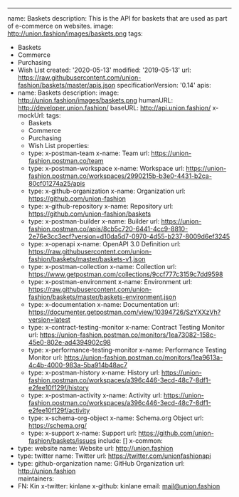 ---
name: Baskets
description: This is the API for baskets that are used as part of e-commerce on websites.
image: http://union.fashion/images/baskets.png
tags:
- Baskets
- Commerce
- Purchasing
- Wish List
created: '2020-05-13'
modified: '2019-05-13'
url: https://raw.githubusercontent.com/union-fashion/baskets/master/apis.json
specificationVersion: '0.14'
apis:
- name: Baskets
  description:
  image: http://union.fashion/images/baskets.png
  humanURL: http://developer.union.fashion/
  baseURL: http://api.union.fashion/
  x-mockUrl:
  tags:
  - Baskets
  - Commerce
  - Purchasing
  - Wish List
  properties:
  - type: x-postman-team
    x-name: Team
    url: https://union-fashion.postman.co/team
  - type: x-postman-workspace
    x-name: Workspace
    url: https://union-fashion.postman.co/workspaces/2990215b-b3e0-4431-b2ca-80cf01274a25/apis
  - type: x-github-organization
    x-name: Organization
    url: https://github.com/union-fashion  
  - type: x-github-repository
    x-name: Repository
    url: https://github.com/union-fashion/baskets
  - type: x-postman-builder
    x-name: Builder
    url: https://union-fashion.postman.co/apis/8cb5c720-6441-4cc9-8810-2e76e3cc3ecf?version=d10da5d7-0970-4d55-b237-8009d6ef3245         
  - type: x-openapi
    x-name: OpenAPI 3.0 Definition
    url: https://raw.githubusercontent.com/union-fashion/baskets/master/baskets-v1.json
  - type: x-postman-collection
    x-name: Collection
    url: https://www.getpostman.com/collections/9ccf777c3159c7dd9598
  - type: x-postman-environment
    x-name: Environment
    url: https://raw.githubusercontent.com/union-fashion/baskets/master/baskets-environment.json   
  - type: x-documentation
    x-name: Documentation
    url: https://documenter.getpostman.com/view/10394726/SzYXXzVh?version=latest    
  - type: x-contract-testing-monitor
    x-name: Contract Testing Monitor
    url: https://union-fashion.postman.co/monitors/1ea73082-158c-45e0-802e-ad4394902c98
  - type: x-performance-testing-monitor
    x-name: Performance Testing Monitor
    url: https://union-fashion.postman.co/monitors/1ea9613a-4c4b-4000-983a-5ba914b48ac7
  - type: x-postman-history
    x-name: History
    url: https://union-fashion.postman.co/workspaces/a396c446-3ecd-48c7-8df1-e2fee10f129f/history
  - type: x-postman-activity
    x-name: Activity
    url: https://union-fashion.postman.co/workspaces/a396c446-3ecd-48c7-8df1-e2fee10f129f/activity    
  - type: x-schema-org-object
    x-name: Schema.org Object
    url: https://schema.org/      
  - type: x-support
    x-name: Support
    url: https://github.com/union-fashion/baskets/issues
include: []
x-common:
- type: website
  name: Website
  url: http://union.fashion
- type: twitter
  name: Twitter
  url: https://twitter.com/unionfashionapi
- type: github-organization
  name: GitHub Organization
  url: http://union.fashion      
maintainers:
- FN: Kin
  x-twitter: kinlane
  x-github: kinlane
  email: mail@union.fashion
